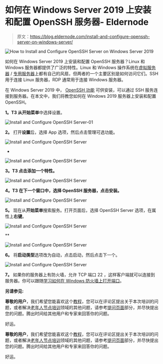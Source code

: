 # 如何在 Windows Server 2019 上安装和配置 OpenSSH 服务器- Eldernode

> 原文：<https://blog.eldernode.com/install-and-configure-openssh-server-on-windows-server/>

![How to Install and Configure OpenSSH Server on Windows Server 2019](img/8b30adf1afbb8aa5041d978c07e4b881.png)

如何在 Windows Server 2019 上安装和配置 OpenSSH 服务器？Linux 和 Windows 服务器都提供了广泛的特性。Linux 和 Windows 操作系统在[虚拟服务器](https://eldernode.com/vps/) / [专用服务器](https://eldernode.com/dedicated-server/)上都有自己的风扇，但两者的一个主要区别是如何访问它们。SSH 用于连接 Linux 服务器，RDP 通常用于连接 Windows 服务器。

在 Windows Server 2019 中， [OpenSSH 功能](https://en.wikipedia.org/wiki/OpenSSH) 可供安装，可以通过 SSH 服务连接到服务器。在本文中，我们将教您如何在 Windows 2019 服务器上安装和配置 OpenSSH。

**1。**T3 从**开始菜单**中选择设置。

![Install and Configure OpenSSH Server-01](img/99e819739381f7dd8f7fee315ca151c0.png)

**2。** 打开**设置**后，选择 App 选项，然后点击管理可选功能。

![Install and Configure OpenSSH Server](img/b6e53747ebe9faf4e80e4a6d8798e647.png)

*

![Install and Configure OpenSSH Server](img/80fec0330b3f8662330e2453e0296e5e.png)

**3。T3 点击添加一个特性。**

![Install and Configure OpenSSH Server](img/ec23a33434aa54b2bc1d42458b76b2e8.png)

**4。T3 在下一个窗口中，选择 OpenSSH 服务器，点击安装。**

![Install and Configure OpenSSH Server](img/91a684d26f10e3036109f502e6d3d559.png)

**5。** 现在从**开始菜单**搜索服务。打开页面后，选择 OpenSSH Server 选项，在属性上**右键**。

![Install and Configure OpenSSH Server](img/de907679978dd2222269e98deeff994c.png)

**

![Install and Configure OpenSSH Server](img/9c00bef8ef58a08541a0726758e50bdc.png)

**6。** 将**启动类型**选项改为自动，点击启动，然后点击下一个。

![Install and Configure OpenSSH Server](img/c24c6a75b679b047b98d794db0ce5901.png)

**7。** 如果你的服务器上有防火墙，允许 TCP 端口 22 ，这样客户端就可以连接到服务器。你可以跟随[学习如何在 Windows 防火墙上打开端口](https://eldernode.com/open-a-port-on-a-windows-firewall/)。

**另请参见:**

**尊敬的用户**，我们希望您能喜欢这个[教程](https://eldernode.com/category/tutorial/)，您可以在评论区提出关于本次培训的问题，或者解决[老年人节点培训](https://eldernode.com/blog/)领域的其他问题，请参考[提问页面](https://eldernode.com/ask)部分，并尽快提出您的问题。腾出时间给其他用户和专家来回答你的问题。

好运。

**尊敬的用户**，我们希望您能喜欢这个[教程](https://eldernode.com/category/tutorial/)，您可以在评论区提出关于本次培训的问题，或者解决[老年人节点培训](https://eldernode.com/blog/)领域的其他问题，请参考[提问页面](https://eldernode.com/ask)部分，并尽快提出您的问题。腾出时间给其他用户和专家来回答你的问题。

好运。